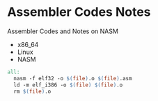 # Assembler Codes Notes
Assembler Codes and Notes on NASM

- x86_64
- Linux
- NASM

```makefile
all:
  nasm -f elf32 -o $(file).o $(file).asm
  ld -m elf_i386 -o $(file) $(file).o
  rm $(file).o
```
